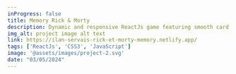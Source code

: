 ```yaml
---
inProgress: false
title: Memory Rick & Morty
description: Dynamic and responsive ReactJs game featuring smooth card animations, adjustable difficulty, and persistent score saving via localStorage
img_alt: project image alt text
link: https://ilan-servais-rick-et-morty-memory.netlify.app/
tags: ['ReactJs', 'CSS3', 'JavaScript']
image: '@assets/images/project-2.svg'
date: "03/05/2024"
---
```

